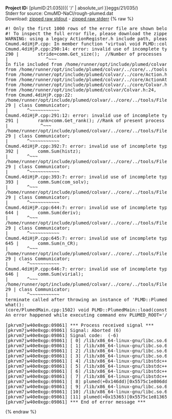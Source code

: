 **Project ID:** [plumID:21.035]({{ '/' | absolute_url }}eggs/21/035/)  
Stderr for source:  CmuMD-NaCl/rough-plumed.dat   
Download: [zipped raw stdout](rough-plumed.dat.plumed.stdout.txt.zip) - [zipped raw stderr](rough-plumed.dat.plumed.stderr.txt.zip) 
{% raw %}
<pre>
#! Only the first 1000 rows of the error file are shown below
#! To inspect the full error file, please download the zipped raw stderr file above
WARNING: using a legacy ActionRegister.h include path, please use <<#include "core/ActionRegister.h">>
Cmumd.4diHjP.cpp: In member function ‘virtual void PLMD::colvar::CmuMD::calculate()’:
Cmumd.4diHjP.cpp:290:14: error: invalid use of incomplete type ‘class PLMD::Communicator’
290 |       stride=comm.Get_size();  //Number of processes
|              ^~~~
In file included from /home/runner/opt/include/plumed/colvar/../core/../tools/OFile.h:25,
from /home/runner/opt/include/plumed/colvar/../core/../tools/Log.h:25,
from /home/runner/opt/include/plumed/colvar/../core/Action.h:30,
from /home/runner/opt/include/plumed/colvar/../core/ActionAtomistic.h:25,
from /home/runner/opt/include/plumed/colvar/../core/Colvar.h:25,
from /home/runner/opt/include/plumed/colvar/Colvar.h:24,
from Cmumd.4diHjP.cpp:22:
/home/runner/opt/include/plumed/colvar/../core/../tools/FileBase.h:29:7: note: forward declaration of ‘class PLMD::Communicator’
29 | class Communicator;
|       ^~~~~~~~~~~~
Cmumd.4diHjP.cpp:291:12: error: invalid use of incomplete type ‘class PLMD::Communicator’
291 |       rank=comm.Get_rank(); //Rank of present process
|            ^~~~
/home/runner/opt/include/plumed/colvar/../core/../tools/FileBase.h:29:7: note: forward declaration of ‘class PLMD::Communicator’
29 | class Communicator;
|       ^~~~~~~~~~~~
Cmumd.4diHjP.cpp:392:7: error: invalid use of incomplete type ‘class PLMD::Communicator’
392 |       comm.Sum(histz);
|       ^~~~
/home/runner/opt/include/plumed/colvar/../core/../tools/FileBase.h:29:7: note: forward declaration of ‘class PLMD::Communicator’
29 | class Communicator;
|       ^~~~~~~~~~~~
Cmumd.4diHjP.cpp:393:7: error: invalid use of incomplete type ‘class PLMD::Communicator’
393 |       comm.Sum(com_solv);
|       ^~~~
/home/runner/opt/include/plumed/colvar/../core/../tools/FileBase.h:29:7: note: forward declaration of ‘class PLMD::Communicator’
29 | class Communicator;
|       ^~~~~~~~~~~~
Cmumd.4diHjP.cpp:644:7: error: invalid use of incomplete type ‘class PLMD::Communicator’
644 |       comm.Sum(deriv);
|       ^~~~
/home/runner/opt/include/plumed/colvar/../core/../tools/FileBase.h:29:7: note: forward declaration of ‘class PLMD::Communicator’
29 | class Communicator;
|       ^~~~~~~~~~~~
Cmumd.4diHjP.cpp:645:7: error: invalid use of incomplete type ‘class PLMD::Communicator’
645 |       comm.Sum(n_CR);
|       ^~~~
/home/runner/opt/include/plumed/colvar/../core/../tools/FileBase.h:29:7: note: forward declaration of ‘class PLMD::Communicator’
29 | class Communicator;
|       ^~~~~~~~~~~~
Cmumd.4diHjP.cpp:646:7: error: invalid use of incomplete type ‘class PLMD::Communicator’
646 |       comm.Sum(virial);
|       ^~~~
/home/runner/opt/include/plumed/colvar/../core/../tools/FileBase.h:29:7: note: forward declaration of ‘class PLMD::Communicator’
29 | class Communicator;
|       ^~~~~~~~~~~~
terminate called after throwing an instance of 'PLMD::Plumed::ExceptionError'
what():
(core/PlumedMain.cpp:1502) void PLMD::PlumedMain::load(const std::string&)
An error happened while executing command env PLUMED_ROOT='/home/runner/opt/lib/plumed' PLUMED_VERSION='2.10.0' PLUMED_HTMLDIR='/home/runner/opt/share/doc/plumed' PLUMED_INCLUDEDIR='/home/runner/opt/include' PLUMED_PROGRAM_NAME='plumed' PLUMED_IS_INSTALLED='yes' "/home/runner/opt/lib/plumed"/scripts/mklib.sh -n -o ./Cmumd.2.10.0.so Cmumd.cpp

[pkrvm7jw40e0xgp:09861] *** Process received signal ***
[pkrvm7jw40e0xgp:09861] Signal: Aborted (6)
[pkrvm7jw40e0xgp:09861] Signal code:  (-6)
[pkrvm7jw40e0xgp:09861] [ 0] /lib/x86_64-linux-gnu/libc.so.6(+0x45330)[0x7f3f8c245330]
[pkrvm7jw40e0xgp:09861] [ 1] /lib/x86_64-linux-gnu/libc.so.6(pthread_kill+0x11c)[0x7f3f8c29eb2c]
[pkrvm7jw40e0xgp:09861] [ 2] /lib/x86_64-linux-gnu/libc.so.6(gsignal+0x1e)[0x7f3f8c24527e]
[pkrvm7jw40e0xgp:09861] [ 3] /lib/x86_64-linux-gnu/libc.so.6(abort+0xdf)[0x7f3f8c2288ff]
[pkrvm7jw40e0xgp:09861] [ 4] /lib/x86_64-linux-gnu/libstdc++.so.6(+0xa5ff5)[0x7f3f8c6a5ff5]
[pkrvm7jw40e0xgp:09861] [ 5] /lib/x86_64-linux-gnu/libstdc++.so.6(+0xbb0da)[0x7f3f8c6bb0da]
[pkrvm7jw40e0xgp:09861] [ 6] /lib/x86_64-linux-gnu/libstdc++.so.6(_ZSt10unexpectedv+0x0)[0x7f3f8c6a5a55]
[pkrvm7jw40e0xgp:09861] [ 7] /lib/x86_64-linux-gnu/libstdc++.so.6(+0xa5a6f)[0x7f3f8c6a5a6f]
[pkrvm7jw40e0xgp:09861] [ 8] plumed(+0x146dd)[0x5575c1e806dd]
[pkrvm7jw40e0xgp:09861] [ 9] /lib/x86_64-linux-gnu/libc.so.6(+0x2a1ca)[0x7f3f8c22a1ca]
[pkrvm7jw40e0xgp:09861] [10] /lib/x86_64-linux-gnu/libc.so.6(__libc_start_main+0x8b)[0x7f3f8c22a28b]
[pkrvm7jw40e0xgp:09861] [11] plumed(+0x15365)[0x5575c1e81365]
[pkrvm7jw40e0xgp:09861] *** End of error message ***
</pre>
{% endraw %}
